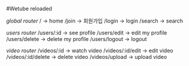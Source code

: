 #Wetube reloaded

_global router_
/ -> home
/join -> 회원가입
/login -> login
/search -> search

_users router_
/users/:id -> see profile
/users/edit -> edit my profile
/users/delete -> delete my profile
/users/logout -> logout

_video router_
/videos/:id -> watch video
/videos/:id/edit -> edit video
/videos/:id/delete -> delete video
/videos/upload -> upload video
